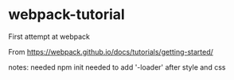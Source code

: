 # webpack-tutorial

First attempt at webpack

From https://webpack.github.io/docs/tutorials/getting-started/

notes: 
needed npm init
needed to add '-loader' after style and css 
